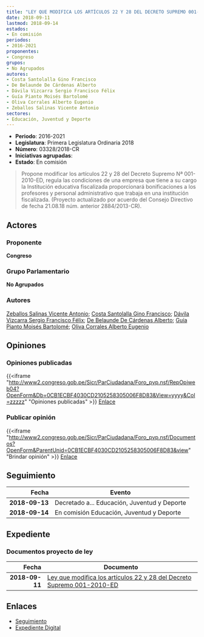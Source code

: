 ```yaml
---
title: "LEY QUE MODIFICA LOS ARTÍCULOS 22 Y 28 DEL DECRETO SUPREMO 001-2010-ED"
date: 2018-09-11
lastmod: 2018-09-14
estados:
- En comisión
periodos:
- 2016-2021
proponentes:
- Congreso
grupos:
- No Agrupados
autores:
- Costa Santolalla Gino Francisco
- De Belaunde De Cárdenas Alberto
- Dávila Vizcarra Sergio Francisco Félix
- Guía Pianto Moisés Bartolomé
- Oliva Corrales Alberto Eugenio
- Zeballos Salinas Vicente Antonio
sectores:
- Educación, Juventud y Deporte
---
```

- **Periodo**: 2016-2021
- **Legislatura**: Primera Legislatura Ordinaria 2018
- **Número**: 03328/2018-CR
- **Iniciativas agrupadas**: 
- **Estado**: En comisión

> Propone modificar los artículos 22 y 28 del Decreto Supremo Nª 001-2010-ED, regula las condiciones de una empresa que tiene a su cargo la Institución educativa fiscalizada proporcionará bonificaciones a los profesores y personal administrativo que trabaja en una institución fiscalizada. (Proyecto actualizado por acuerdo del Consejo Directivo de fecha 21.08.18 núm. anterior 2884/2013-CR).


## Actores

### Proponente

**Congreso**

### Grupo Parlamentario

**No Agrupados**

### Autores

[Zeballos Salinas Vicente Antonio](mailto:mailto:vzeballos@congreso.gob.pe); [Costa Santolalla Gino Francisco](mailto:mailto:gcosta@congreso.gob.pe); [Dávila Vizcarra Sergio Francisco Félix](mailto:mailto:sdavila@congreso.gob.pe); [De Belaunde De Cárdenas Alberto](mailto:mailto:adebelaunde@congreso.gob.pe); [Guía Pianto Moisés Bartolomé](mailto:mailto:mguia@congreso.gob.pe); [Oliva Corrales Alberto Eugenio](mailto:mailto:aoliva@congreso.gob.pe)

## Opiniones

### Opiniones publicadas

{{<iframe "http://www2.congreso.gob.pe/Sicr/ParCiudadana/Foro_pvp.nsf/RepOpiweb04?OpenForm&Db=0CB1ECBF4030CD2105258305006F8D83&View=yyyy&Col=zzzzz" "Opiniones publicadas" >}}
[Enlace](http://www2.congreso.gob.pe/Sicr/ParCiudadana/Foro_pvp.nsf/RepOpiweb04?OpenForm&Db=0CB1ECBF4030CD2105258305006F8D83&View=yyyy&Col=zzzzz)

### Publicar opinión

{{<iframe "http://www2.congreso.gob.pe/Sicr/ParCiudadana/Foro_pvp.nsf/Documentos?OpenForm&ParentUnid=0CB1ECBF4030CD2105258305006F8D83&view" "Brindar opinión" >}}
[Enlace](http://www2.congreso.gob.pe/Sicr/ParCiudadana/Foro_pvp.nsf/Documentos?OpenForm&ParentUnid=0CB1ECBF4030CD2105258305006F8D83&view)


## Seguimiento

| Fecha | Evento |
|------:|--------|
| **2018-09-13** | Decretado a... Educación, Juventud y Deporte |
| **2018-09-14** | En comisión Educación, Juventud y Deporte |

## Expediente

### Documentos proyecto de ley

| Fecha | Documento |
|------:|-----------|
| **2018-09-11** | [Ley que modifica los artículos 22 y 28 del Decreto Supremo 001-2010-ED](http://www.leyes.congreso.gob.pe/Documentos/2016_2021/Proyectos_de_Ley_y_de_Resoluciones_Legislativas/PL0332820180911..PDF) |

## Enlaces

- [Seguimiento](http://www2.congreso.gob.pe/Sicr/TraDocEstProc/CLProLey2016.nsf/f7fff46988ca05b1052578e100829cc7/429687fd76bb037905258305006de816?OpenDocument)
- [Expediente Digital](http://www2.congreso.gob.pe/Sicr/TraDocEstProc/Expvirt_2011.nsf/visbusqptramdoc1621/03328?opendocument)

